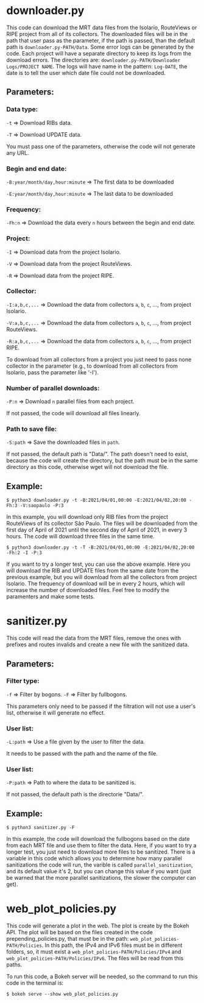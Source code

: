 # downloader.py

This code can download the MRT data files from the Isolario, RouteViews or RIPE project from all of its collectors. The downloaded files will be in the path that user pass as the parameter, if the path is passed, than the default path is ``downloader.py-PATH/Data``. Some error logs can be generated by the code. Each project will have a separate directory to keep its logs from the download errors. The directories are: ``downloader.py-PATH/Downloader Logs/PROJECT NAME``. The logs will have name in the pattern: ``Log-DATE``, the date is to tell the user which date file could not be downloaded.

## Parameters:

### __Data type__:
``-t`` => Download RIBs data.

``-T`` => Download UPDATE data.

You must pass one of the parameters, otherwise the code will not generate any URL.

### __Begin and end date__:
``-B:year/month/day,hour:minute`` => The first data to be downloaded

``-E:year/month/day,hour:minute`` => The last data to be downloaded

### __Frequency__:
``-Fh:n`` => Download the data every ``n`` hours between the begin and end date.

### __Project__:
``-I`` => Download data from the project Isolario.

``-V`` => Download data from the project RouteViews.

``-R`` => Download data from the project RIPE.

### __Collector__:
``-I:a,b,c,...`` => Download the data from collectors ``a``, ``b``, ``c``, ..., from project Isolario.

``-V:a,b,c,...`` => Download the data from collectors ``a``, ``b``, ``c``, ..., from project RouteViews.

``-R:a,b,c,...`` => Download the data from collectors ``a``, ``b``, ``c``, ..., from project RIPE.

To download from all collectors from a project you just need to pass none collector in the parameter (e.g., to download from all collectors from Isolario, pass the parameter like '-I').

### __Number of parallel downloads__:
``-P:n`` => Download ``n`` parallel files from each project.

If not passed, the code will download all files linearly.

### __Path to save file__:
``-S:path`` => Save the downloaded files in ``path``.

If not passed, the default path is "Data/". The path doesn't need to exist, because the code will create the directory, but the path must be in the same directory as this code, otherwise wget will not download the file.

## Example:
    $ python3 downloader.py -t -B:2021/04/01,00:00 -E:2021/04/02,20:00 -Fh:3 -V:saopaulo -P:3
  
In this example, you will download only RIB files from the project RouteViews of its collector São Paulo. The files will be downloaded from the first day of April of 2021 until the second day of April of 2021, in every 3 hours. The code will download three files in the same time.

    $ python3 downloader.py -t -T -B:2021/04/01,00:00 -E:2021/04/02,20:00 -Fh:2 -I -P:3
    
If you want to try a longer test, you can use the above example. Here you will download the RIB and UPDATE files from the same date from the previous example, but you will download from all the collectors from project Isolario. The frequency of download will be in every 2 hours, which will increase the number of downloaded files. Feel free to modify the paramenters and make some tests.

# sanitizer.py

This code will read the data from the MRT files, remove the ones with prefixes and routes invalids and create a new file with the sanitized data.

## Parameters:

### __Filter type__:

``-f`` => Filter by bogons.
``-F`` => Filter by fullbogons.

This parameters only need to be passed if the filtration will not use a user's list, otherwise it will generate no effect.

### __User list__:

``-L:path`` => Use a file given by the user to filter the data.

It needs to be passed with the path and the name of the file.

### __User list__:

``-P:path`` => Path to where the data to be sanitized is.

If not passed, the default path is the directorie "Data/".

## Example:
    $ python3 sanitizer.py -F
  
In this example, the code will download the fullbogons based on the date from each MRT file and use them to filter the data. Here, if you want to try a longer test, you just need to download more files to be sanitized. There is a variable in this code which allows you to determine how many parallel sanitizations the code will run, the varible is called ``parallel_sanitization``, and its default value it's 2, but you can change this value if you want (just be warned that the more parallel sanitizations, the slower the computer can get).


# web_plot_policies.py

This code will generate a plot in the web. The plot is create by the Bokeh API. The plot will be based on the files created in the code prepending_policies.py, that must be in the path: ``web_plot_policies-PATH/Policies``. In this path, the IPv4 and IPv6 files must be in different folders, so, it must exist a ``web_plot_policies-PATH/Policies/IPv4`` and ``web_plot_policies-PATH/Policies/IPv6``. The files will be read from this paths.

To run this code, a Bokeh server will be needed, so the command to run this code in the terminal is:

    $ bokeh serve --show web_plot_policies.py
    


